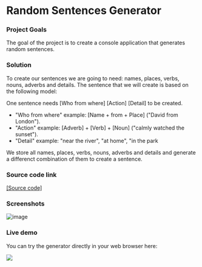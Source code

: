 # Random Sentences Generator
### Project Goals
The goal of the project is to create a console application that generates random sentences.
### Solution
To create our sentences we are going to need: names, places, verbs, nouns, adverbs and details. The sentence that we will create is based on the following model:

One sentence needs [Who from where] [Action] [Detail] to be created.
- "Who from where" example: [Name + from + Place] ("David from London").
- "Action" example: [Adverb] + [Verb] + [Noun] ("calmly watched the sunset").
- "Detail" example: "near the river", "at home", "in the park

We store all names, places, verbs, nouns, adverbs and details and generate a differenct combination of them to create a sentence.
### Source code link
<a href="https://github.com/viktorpetrov1997/RandomSentencesGenerator/blob/main/RandomSentencesGenerator.java">[Source code]</a>
### Screenshots
![image](https://github.com/viktorpetrov1997/Random-Sentences-Generator/assets/126717931/ca1f80c5-c13b-40cd-8e80-cfd6e652ed25)
### Live demo
You can try the generator directly in your web browser here:

<a href="https://replit.com/@viktorpetrov97/RandomSentencesGenerator"><img src="https://user-images.githubusercontent.com/126717931/225291563-b25fbd16-8481-417e-a7b3-6ba06ea2a7a6.png"></a>


